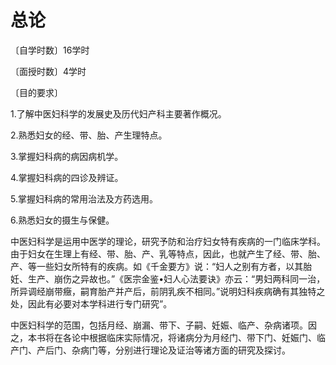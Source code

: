 # 总论

〔自学时数〕16学时

〔面授时数〕4学时

〔目的要求〕

1.了解中医妇科学的发展史及历代妇产科主要著作概况。

2.熟悉妇女的经、带、胎、产生理特点。

3.掌握妇科病的病因病机学。

4.掌握妇科病的四诊及辨证。

5.掌握妇科病的常用治法及方药选用。

6.熟悉妇女的摄生与保健。

中医妇科学是运用中医学的理论，研究予防和治疗妇女特有疾病的一门临床学科。由于妇女在生理上有经、带、胎、产、乳等特点，因此，也就产生了经、带、胎、产、等一些妇女所特有的疾病。如《千金要方》说：“妇人之别有方者，以其胎妊、生产、崩伤之异故也。”《医宗金鉴•妇人心法要诀》亦云：“男妇两科同一治，所异调经崩带癥，嗣育胎产并产后，前阴乳疾不相同。”说明妇科疾病确有其独特之处，因此有必要对本学科进行专门研究”。

中医妇科学的范围，包括月经、崩漏、带下、子嗣、妊娠、临产、杂病诸项。因之，本书将在各论中根据临床实际情况，将诸病分为月经门、带下门、妊娠门、临产门、产后门、杂病门等，分别进行理论及证治等诸方面的研究及探讨。
